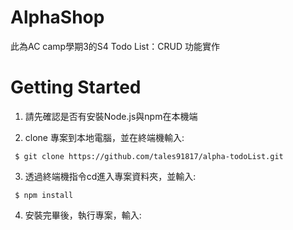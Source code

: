 # AlphaShop
此為AC camp學期3的S4 Todo List：CRUD 功能實作


# Getting Started
1. 請先確認是否有安裝Node.js與npm在本機端

2. clone 專案到本地電腦，並在終端機輸入: 

```
 $ git clone https://github.com/tales91817/alpha-todoList.git
```

3. 透過終端機指令cd進入專案資料夾，並輸入:

```
 $ npm install
```

4. 安裝完畢後，執行專案，輸入:

